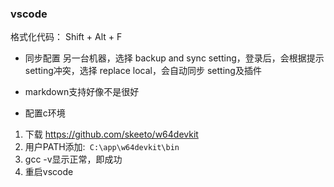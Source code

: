 ### vscode
格式化代码： Shift + Alt + F

* 同步配置
另一台机器，选择 backup and sync setting，登录后，会根据提示 setting冲突，选择 replace local，会自动同步 setting及插件

* markdown支持好像不是很好

* 配置c环境
1. 下载  https://github.com/skeeto/w64devkit
2. 用户PATH添加:` C:\app\w64devkit\bin`
3. gcc -v显示正常，即成功
4. 重启vscode

